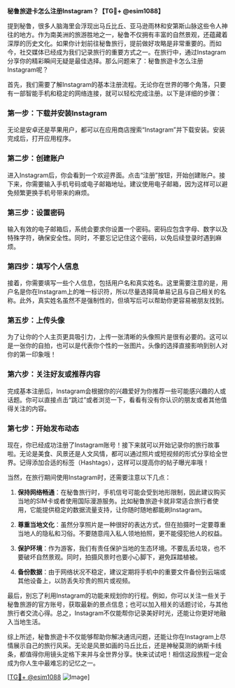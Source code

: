 **秘鲁旅遊卡怎么注册Instagram？【TG💪+ @esim1088】**

提到秘鲁，很多人脑海里会浮现出马丘比丘、亚马逊雨林和安第斯山脉这些令人神往的地方。作为南美洲的旅游胜地之一，秘鲁不仅拥有丰富的自然景观，还蕴藏着深厚的历史文化。如果你计划前往秘鲁旅行，提前做好攻略是非常重要的。而如今，社交媒体已经成为我们记录旅行的重要方式之一。在旅行中，通过Instagram分享你的精彩瞬间无疑是最佳选择。那么问题来了：秘鲁旅遊卡怎么注册Instagram呢？

首先，我们需要了解Instagram的基本注册流程。无论你在世界的哪个角落，只要有一部智能手机和稳定的网络连接，就可以轻松完成注册。以下是详细的步骤：

### **第一步：下载并安装Instagram**
无论是安卓还是苹果用户，都可以在应用商店搜索“Instagram”并下载安装。安装完成后，打开应用程序。

### **第二步：创建账户**
进入Instagram后，你会看到一个欢迎界面。点击“注册”按钮，开始创建账户。接下来，你需要输入手机号码或电子邮箱地址。建议使用电子邮箱，因为这样可以避免频繁更换手机号带来的麻烦。

### **第三步：设置密码**
输入有效的电子邮箱后，系统会要求你设置一个密码。密码应包含字母、数字以及特殊字符，确保安全性。同时，不要忘记记住这个密码，以免后续登录时遇到麻烦。

### **第四步：填写个人信息**
接着，你需要填写一些个人信息，包括用户名和真实姓名。这里需要注意的是，用户名是你在Instagram上的唯一标识符，所以尽量选择简单易记且与自己相关的名称。此外，真实姓名虽然不是强制性的，但填写后可以帮助你更容易被朋友找到。

### **第五步：上传头像**
为了让你的个人主页更具吸引力，上传一张清晰的头像照片是很有必要的。这可以是一张你的自拍，也可以是代表你个性的一张图片。头像的选择直接影响到别人对你的第一印象哦！

### **第六步：关注好友或推荐内容**
完成基本注册后，Instagram会根据你的兴趣爱好为你推荐一些可能感兴趣的人或话题。你可以直接点击“跳过”或者浏览一下，看看有没有你认识的朋友或者其他值得关注的内容。

### **第七步：开始发布动态**
现在，你已经成功注册了Instagram账号！接下来就可以开始记录你的旅行故事啦。无论是美食、风景还是人文风情，都可以通过照片或短视频的形式分享给全世界。记得添加合适的标签（Hashtags），这样可以提高你的帖子曝光率哦！

当然，在旅行期间使用Instagram时，还需要注意以下几点：

1. **保持网络畅通**：在秘鲁旅行时，手机信号可能会受到地形限制，因此建议购买当地的SIM卡或者使用国际漫游服务。比如秘鲁旅遊卡就非常适合旅行者使用，它能提供稳定的数据流量支持，让你随时随地都能刷Instagram。
   
2. **尊重当地文化**：虽然分享照片是一种很好的表达方式，但在拍摄时一定要尊重当地人的隐私和习俗。不要随意闯入私人领地拍照，更不能侵犯他人的权益。

3. **保护环境**：作为游客，我们有责任保护当地的生态环境。不要乱丢垃圾，也不要破坏自然景观。同时，拍摄风景时也要小心脚下，避免踩踏植被。

4. **备份数据**：由于网络状况不稳定，建议定期将手机中的重要文件备份到云端或其他设备上，以防丢失珍贵的照片或视频。

最后，别忘了利用Instagram的功能来规划你的行程。例如，你可以关注一些关于秘鲁旅游的官方账号，获取最新的景点信息；也可以加入相关的话题讨论，与其他旅行者交流心得。总之，Instagram不仅能帮你记录美好时光，还能让你更好地融入当地生活。

综上所述，秘鲁旅遊卡不仅能够帮助你解决通讯问题，还能让你在Instagram上尽情展示自己的旅行风采。无论是风景如画的马丘比丘，还是神秘莫测的纳斯卡线条，都值得你用镜头定格下来并与全世界分享。快来试试吧！相信这段旅程一定会成为你人生中最难忘的记忆之一。

[[TG💪+ @esim1088](https://t.me/s/esim1088) ![Image](https://i.postimg.cc/4NQfJmqS/Snipaste-2025-05-13-00-14-12.png)]